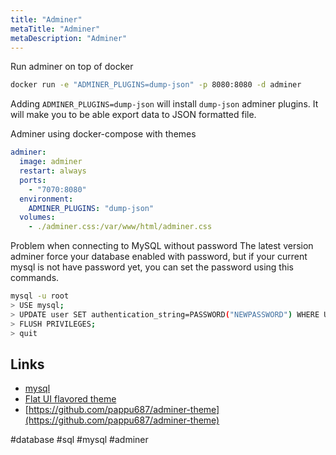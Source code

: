 ```yaml
---
title: "Adminer"
metaTitle: "Adminer"
metaDescription: "Adminer"
---
```


Run adminer on top of docker

```bash
docker run -e "ADMINER_PLUGINS=dump-json" -p 8080:8080 -d adminer
```

Adding `ADMINER_PLUGINS=dump-json` will install `dump-json` adminer plugins. It will make you to be able export data to JSON formatted file.

Adminer using docker-compose with themes

```yml
adminer:
  image: adminer
  restart: always
  ports:
    - "7070:8080"
  environment:
    ADMINER_PLUGINS: "dump-json"
  volumes:
    - ./adminer.css:/var/www/html/adminer.css
```

Problem when connecting to MySQL without password
The latest version adminer force your database enabled with password, but if your current mysql is not have password yet, you can set the password using this commands.

```bash
mysql -u root
> USE mysql;
> UPDATE user SET authentication_string=PASSWORD("NEWPASSWORD") WHERE User='root';
> FLUSH PRIVILEGES;
> quit
```

## Links

- [mysql](/coding/mysql)
- [Flat UI flavored theme](https://gist.github.com/wayanjimmy/d050424c3e2bb337972eecfe1143c1a3)
- [https://github.com/pappu687/adminer-theme](https://github.com/pappu687/adminer-theme)

#database #sql #mysql #adminer

